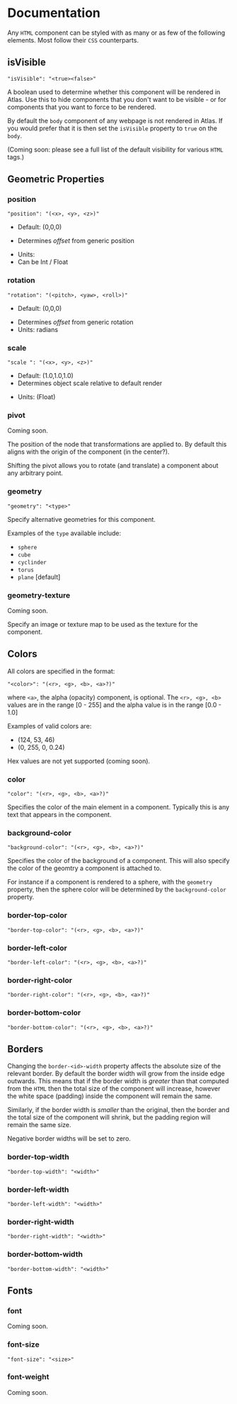 # Documentation

Any `HTML` component can be styled with as many or as few of the following elements. Most follow their
`CSS` counterparts.

## isVisible

`"isVisible": "<true><false>"`

A boolean used to determine whether this component will be rendered in Atlas. Use
this to hide components that you don't want to be visible - or for components that
you want to force to be rendered.

By default the `body` component of any webpage is not rendered in Atlas. If you
would prefer that it is then set the `isVisible` property to `true` on the `body`.

(Coming soon: please see a full list of the default visibility for various `HTML`
  tags.)

## Geometric Properties

### position

`"position": "(<x>, <y>, <z>)"`

- Default: (0,0,0)
<!-- should this be absolute position? -->
- Determines _offset_ from generic position
<!-- should the units be metres or pixels? -->
- Units:
- Can be Int / Float

### rotation

`"rotation": "(<pitch>, <yaw>, <roll>)"`

- Default: (0,0,0)
<!-- should this be absolute position? -->
- Determines _offset_ from generic rotation
- Units: radians

### scale

`"scale ": "(<x>, <y>, <z>)"`

- Default: (1.0,1.0,1.0)
- Determines object scale relative to default render
<!-- what are the units of scale -->
- Units: (Float)

### pivot

Coming soon.

The position of the node that transformations are applied to. By default this aligns with the
origin of the component (in the center?).

Shifting the pivot allows you to rotate (and translate) a component about any arbitrary point.

### geometry

`"geometry": "<type>"`

Specify alternative geometries for this component.

Examples of the `type` available include:

- `sphere`
- `cube`
- `cyclinder`
- `torus`
- `plane` [default]

### geometry-texture

Coming soon.

Specify an image or texture map to be used as the texture for the component.

## Colors

All colors are specified in the format:

`"<color>": "(<r>, <g>, <b>, <a>?)"`

where `<a>`, the alpha (opacity) component, is optional. The `<r>, <g>, <b>` values
are in the range [0 - 255] and the alpha value is in the range [0.0 - 1.0]

Examples of valid colors are:

- (124, 53, 46)
- (0, 255, 0, 0.24)

Hex values are not yet supported (coming soon).

### color

`"color": "(<r>, <g>, <b>, <a>?)"`

Specifies the color of the main element in a component. Typically this is any
text that appears in the component.

### background-color

`"background-color": "(<r>, <g>, <b>, <a>?)"`

Specifies the color of the background of a component. This will also specify the
color of the geomtry a component is attached to.

For instance if a component is rendered to a sphere, with the `geometry` property,
then the sphere color will be determined by the `background-color` property.

### border-top-color

`"border-top-color": "(<r>, <g>, <b>, <a>?)"`

### border-left-color

`"border-left-color": "(<r>, <g>, <b>, <a>?)"`

### border-right-color

`"border-right-color": "(<r>, <g>, <b>, <a>?)"`

### border-bottom-color

`"border-bottom-color": "(<r>, <g>, <b>, <a>?)"`

## Borders

Changing the `border-<id>-width` property affects the absolute size of the relevant border.
By default the border width will grow from the inside edge outwards. This means that if
the border width is _greater_ than that computed from the `HTML` then the total size of the
component will increase, however the white space (padding) inside the component will remain the same.

Similarly, if the border width is _smaller_ than the original, then the border and the total size
of the component will shrink, but the padding region will remain the same size.

Negative border widths will be set to zero.

### border-top-width

`"border-top-width": "<width>"`

### border-left-width

`"border-left-width": "<width>"`

### border-right-width

`"border-right-width": "<width>"`

### border-bottom-width

`"border-bottom-width": "<width>"`

## Fonts

### font

Coming soon.

### font-size

`"font-size": "<size>"`

### font-weight  

Coming soon.
